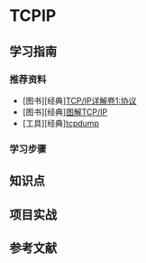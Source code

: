# TCPIP

## 学习指南

### 推荐资料

* [图书][经典][TCP/IP详解卷1:协议](http://product.dangdang.com/23989588.html)
* [图书][经典][图解TCP/IP](http://product.dangdang.com/23265967.html)
* [工具][经典][tcpdump](https://www.tcpdump.org)

### 学习步骤

## 知识点

## 项目实战

## 参考文献
